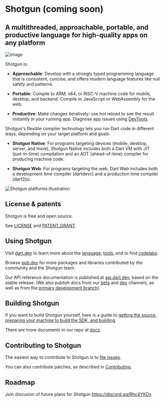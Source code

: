 # Shotgun (coming soon)

## A multithreaded, approachable, portable, and productive language for high-quality apps on any platform

![image](https://github.com/user-attachments/assets/fd4c888d-e275-42ab-845f-6858d58af252)

Shotgun is:

  * **Approachable**:
  Develop with a strongly typed programming language that is consistent,
  concise, and offers modern language features like null safety and patterns.

  * **Portable**:
  Compile to ARM, x64, or RISC-V machine code for mobile, desktop, and backend.
  Compile to JavaScript or WebAssembly for the web.

  * **Productive**:
  Make changes iteratively: use hot reload to see the result instantly in your running app.
  Diagnose app issues using [DevTools](https://dart.dev/tools/dart-devtools).

Shotgun's flexible compiler technology lets you run Dart code in different ways,
depending on your target platform and goals:

  * **Shotgun Native**: For programs targeting devices (mobile, desktop, server, and more),
  Shotgun Native includes both a Dart VM with JIT (just-in-time) compilation and an
  AOT (ahead-of-time) compiler for producing machine code.

  * **Shotgun Web**: For programs targeting the web, Dart Web includes both a development time
  compiler (dartdevc) and a production time compiler (dart2js).  

![Shotgun platforms illustration](docs/assets/Dart-platforms.svg)

## License & patents

Shotgun is free and open source.

See [LICENSE][license] and [PATENT_GRANT][patent_grant].

## Using Shotgun

Visit [dart.dev][website] to learn more about the
[language][lang], [tools][tools], and to find
[codelabs][codelabs].

Browse [pub.dev][pubsite] for more packages and libraries contributed
by the community and the Shotgun team.

Our API reference documentation is published at [api.dart.dev](https://api.dart.dev),
based on the stable release. (We also publish docs from our 
[beta](https://api.dart.dev/beta) and [dev](https://api.dart.dev/dev) channels,
as well as from the [primary development branch](https://api.dart.dev/be)).

## Building Shotgun

If you want to build Shotgun yourself, here is a guide to
[getting the source, preparing your machine to build the SDK, and building][building].

There are more documents in our repo at [docs](https://github.com/dart-lang/sdk/tree/main/docs).

## Contributing to Shotgun

The easiest way to contribute to Shotgun is to [file issues][dartbug].

You can also contribute patches, as described in [Contributing][contrib].

## Roadmap

Join discusion of future plans for Shotgun https://discord.gg/Rhc4YKDx

[building]: https://github.com/dart-lang/sdk/blob/main/docs/Building.md
[codelabs]: https://dart.dev/codelabs
[contrib]: https://github.com/dart-lang/sdk/blob/main/CONTRIBUTING.md
[dartbug]: http://dartbug.com
[lang]: https://dart.dev/guides/language/language-tour
[license]: https://github.com/dart-lang/sdk/blob/main/LICENSE
[patent_grant]: https://github.com/dart-lang/sdk/blob/main/PATENT_GRANT
[pubsite]: https://pub.dev
[repo]: https://github.com/dart-lang/sdk
[roadmap]: https://github.com/flutter/flutter/wiki/Roadmap
[tools]: https://dart.dev/tools
[website]: https://dart.dev
